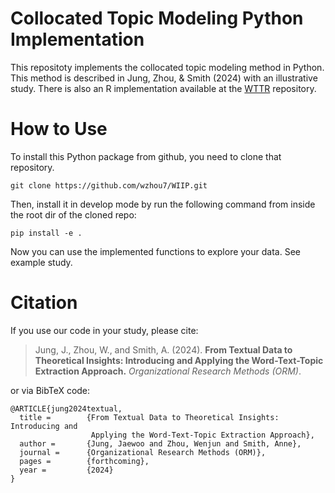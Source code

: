# Collocated Topic Modeling Python Implementation

This repositoty implements the collocated topic modeling method in Python. This method is described in Jung, Zhou, & Smith (2024) with an illustrative study. There is also an R implementation available at the [WTTR](https://github.com/wzhou7/WTTR) repository.

# How to Use

To install this Python package from github, you need to clone that repository.
```
git clone https://github.com/wzhou7/WIIP.git
```
Then, install it in develop mode by run the following command from inside the root dir of the cloned repo:
```
pip install -e .
```
Now you can use the implemented functions to explore your data. See example study.

# Citation

If you use our code in your study, please cite:

> Jung, J., Zhou, W., and Smith, A. (2024). **From Textual Data to Theoretical Insights: Introducing and Applying the Word-Text-Topic Extraction Approach.** *Organizational Research Methods (ORM)*.

or via BibTeX code:

```
@ARTICLE{jung2024textual,
  title =        {From Textual Data to Theoretical Insights: Introducing and
                  Applying the Word-Text-Topic Extraction Approach},
  author =       {Jung, Jaewoo and Zhou, Wenjun and Smith, Anne},
  journal =      {Organizational Research Methods (ORM)},
  pages =        {forthcoming},
  year =         {2024}
}
```

